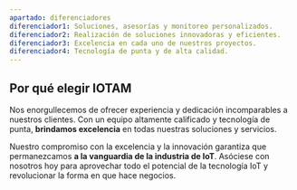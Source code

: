 ```yaml
---
apartado: diferenciadores
diferenciador1: Soluciones, asesorías y monitoreo personalizados.
diferenciador2: Realización de soluciones innovadoras y eficientes.
diferenciador3: Excelencia en cada uno de nuestros proyectos.
diferenciador4: Tecnología de punta y de alta calidad.
---
```


## Por qué elegir IOTAM
Nos enorgullecemos de ofrecer experiencia y dedicación incomparables a nuestros clientes.
Con un equipo altamente calificado y tecnología de punta, **brindamos excelencia** en todas nuestras soluciones y servicios.

Nuestro compromiso con la excelencia y la innovación garantiza que permanezcamos **a la vanguardia de la industria de IoT**. Asóciese con nosotros hoy para aprovechar todo el potencial de la tecnología IoT y revolucionar la forma en que hace negocios.